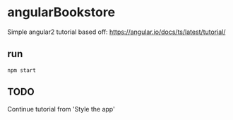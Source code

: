 # angularBookstore

Simple angular2 tutorial based off: https://angular.io/docs/ts/latest/tutorial/

## run
`npm start`

## TODO
Continue tutorial from 'Style the app'
